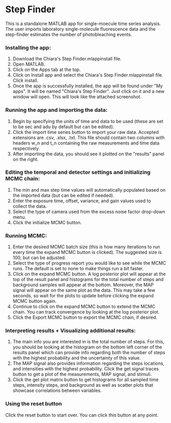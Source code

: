 # Step Finder

This is a standalone MATLAB app for single-moecule time series analysis. The user imports laboratory single-molecule fluorescence data and the step-finder estimates the number of photobleaching events.


### Installing the app:
1. Download the Chiara's Step Finder.mlappinstall file.
2. Open MATLAB.
3. Click on the Apps tab at the top.
4. Click on Install app and select the Chiara's Step Finder.mlappinstall file. Click install.
5. Once the app is successfully installed, the app will be found under "My apps". It will be named "Chiara's Step Finder". Just click on it and a new window will open. This will look like the attached screenshot.

### Running the app and importing the data:
1. Begin by specifying the units of time and data to be used (these are set to be sec and adu by default but can be edited). 
2. Click the import time series button to import your raw data. Accepted extensions are .csv, .xlsx, .txt. This file should contain two columns with headers w_n and t_n containing the raw measurements and time data respectively. 
3. After importing the data, you should see it plotted on the "results" panel on the right.

### Editing the temporal and detector settings and initializing MCMC chain:
1. The min and max step time values will automatically populated based on the imported data (but can be edited if needed). 
2. Enter the exposure time, offset, variance, and gain values used to collect the data.
3. Select the type of camera used from the excess noise factor drop-down menu. 
4. Click the initialize MCMC button.

### Running MCMC:
1. Enter the desired MCMC batch size (this is how many iterations to run every time the expand MCMC button is clicked). The suggested size is 100, but can be adjusted.
2. Select the type of progress report you would like to see while the MCMC runs. The default is set to none to make things run a bit faster. 
3. Click on the expand MCMC button. A log posterior plot will appear at the top of the result panel and histograms for the total number of steps and background samples will appear at the bottom. Moreover, the MAP signal will appear on the same plot as the data. This may take a few seconds, so wait for the plots to update before clicking the expand MCMC button again. 
4. Continue to click on the expand MCMC button to extend the MCMC chain. You can track convergence by looking at the log posterior plot. 
5. Click the Export MCMC button to export the MCMC chain, if desired.

### Interpreting results + Visualizing additional results:
1. The main info you are interested in is the total number of steps. For this, you should be looking at the histogram on the bottom left corner of the results panel which can provide info regarding both the number of steps with the highest probability and the uncertainty of this value.  
2. The MAP signal also provides information regarding the steps locations, and intensities with the highest probability. Click the get signal traces button to get a plot of the measurements, MAP signal, and stimuli. 
3. Click the get plot matrix button to get histograms for all sampled time steps, intensity steps, and background as well as scatter plots that showcase correlations between variables. 

### Using the reset button
Click the reset button to start over. You can click this button at any point.

<!-- ## Contact
If you have any questions, contact us: <br>
Chiara Mattamira - cmattami@vols.utk.edu <br>
Ioannis Sgouralis - isgoural@utk.edu <br>  -->




